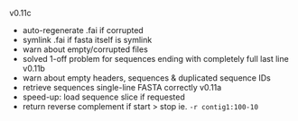
v0.11c
- auto-regenerate .fai if corrupted
- symlink .fai if fasta itself is symlink
- warn about empty/corrupted files
- solved 1-off problem for sequences ending with completely full last line
v0.11b
- warn about empty headers, sequences & duplicated sequence IDs
- retrieve sequences single-line FASTA correctly
v0.11a
- speed-up: load sequence slice if requested
- return reverse complement if start > stop ie. `-r contig1:100-10`
